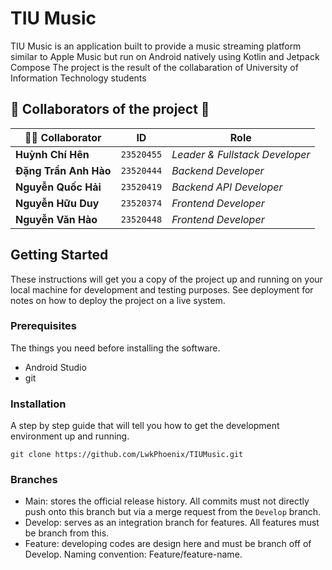 # TIU Music

TIU Music is an application built to provide a music streaming platform similar to Apple Music but run on Android natively using Kotlin and Jetpack Compose
The project is the result of the collabaration of University of Information Technology students

## 🌟 Collaborators of the project 🌟

| 👨‍💻 Collaborator   | ID        | Role     |
|---------------------|--------------|-----------|
| **Huỳnh Chí Hên**   | `23520455`      | *Leader & Fullstack Developer*|
| **Đặng Trần Anh Hào**    | `23520444`      |*Backend Developer*|
| **Nguyễn Quốc Hải**    | `23520419`      |*Backend API Developer*|
| **Nguyễn Hữu Duy**    | `23520374`      |*Frontend Developer*|
| **Nguyễn Văn Hào**    | `23520448`      |*Frontend Developer*|


## Getting Started

These instructions will get you a copy of the project up and running on your local machine for development and testing purposes. See deployment for notes on how to deploy the project on a live system.

### Prerequisites

The things you need before installing the software.

* Android Studio
* git

### Installation

A step by step guide that will tell you how to get the development environment up and running.

```
git clone https://github.com/LwkPhoenix/TIUMusic.git
```


### Branches

* Main: stores the official release history. All commits must not directly push onto this branch but via a merge request from the `Develop` branch.
* Develop: serves as an integration branch for features. All features must be branch from this.
* Feature: developing codes are design here and must be branch off of Develop. Naming convention: Feature/feature-name.


